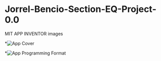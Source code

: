 # Jorrel-Bencio-Section-EQ-Project-0.0
MIT APP INVENTOR images 

*![App Cover](http://ai2.appinventor.mit.edu/#5195725918437376)

*![App Programming Format](http://ai2.appinventor.mit.edu/#5195725918437376)
